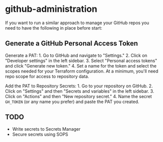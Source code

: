 # github-administration

If you want to run a similar approach to manage your GitHub repos you need to have the following in place before start:

## Generate a GitHub Personal Access Token

Generate a PAT:
    1. Go to GitHub and navigate to "Settings."
    2. Click on "Developer settings" in the left sidebar.
    3. Select "Personal access tokens" and click "Generate new token."
    4. Set a name for the token and select the scopes needed for your Terraform configuration. At a minimum, you'll need repo scope for access to repository data.

Add the PAT to Repository Secrets:
    1. Go to your repository on GitHub.
    2. Click on "Settings" and then "Secrets and variables" in the left sidebar.
    3. Click on "Actions" and then "New repository secret."
    4. Name the secret `GH_TOKEN` (or any name you prefer) and paste the PAT you created.

## TODO

- Write secrets to Secrets Manager
- Secure secrets using SOPS
